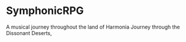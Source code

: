 # SymphonicRPG
A musical journey throughout the land of Harmonia
Journey through the Dissonant Deserts, 